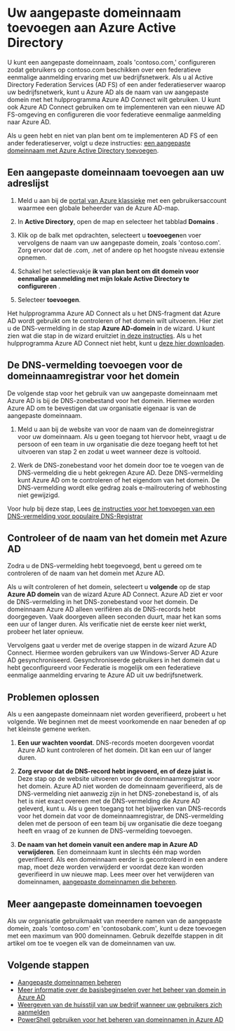 <properties
    pageTitle="Voeg uw aangepaste domeinnaam en stel van federatieve aanmelding met Azure Active Directory | Microsoft Azure"
    description="Het toevoegen van uw bedrijf domeinnamen aan Azure Active Directory en hoe instellen federatieve aanmelding tussen Azure Active Directory en uw on-premises implementatie Federatie-oplossing."
    services="active-directory"
    documentationCenter=""
    authors="jeffsta"
    manager="femila"
    editor=""/>

<tags
    ms.service="active-directory"
    ms.workload="identity"
    ms.tgt_pltfrm="na"
    ms.devlang="na"
    ms.topic="get-started-article"
    ms.date="10/04/2016"
    ms.author="curtand;jeffsta"/>

# <a name="add-your-custom-domain-name-to-azure-active-directory"></a>Uw aangepaste domeinnaam toevoegen aan Azure Active Directory

U kunt een aangepaste domeinnaam, zoals 'contoso.com,' configureren zodat gebruikers op contoso.com beschikken over een federatieve eenmalige aanmelding ervaring met uw bedrijfsnetwerk. Als u al Active Directory Federation Services (AD FS) of een ander federatieserver waarop uw bedrijfsnetwerk, kunt u Azure AD als de naam van uw aangepaste domein met het hulpprogramma Azure AD Connect wilt gebruiken. U kunt ook Azure AD Connect gebruiken om te implementeren van een nieuwe AD FS-omgeving en configureren die voor federatieve eenmalige aanmelding naar Azure AD.

Als u geen hebt en niet van plan bent om te implementeren AD FS of een ander federatieserver, volgt u deze instructies: [een aangepaste domeinnaam met Azure Active Directory toevoegen](active-directory-add-domain.md).

## <a name="add-a-custom-domain-name-to-your-directory"></a>Een aangepaste domeinnaam toevoegen aan uw adreslijst

1. Meld u aan bij de [portal van Azure klassieke](https://manage.windowsazure.com/) met een gebruikersaccount waarmee een globale beheerder van de Azure AD-map.

2. In **Active Directory**, open de map en selecteer het tabblad **Domains** .

3. Klik op de balk met opdrachten, selecteert u **toevoegen**en voer vervolgens de naam van uw aangepaste domein, zoals 'contoso.com'. Zorg ervoor dat de .com, .net of andere op het hoogste niveau extensie opnemen.

4. Schakel het selectievakje **ik van plan bent om dit domein voor eenmalige aanmelding met mijn lokale Active Directory te configureren** .

5. Selecteer **toevoegen**.

Het hulpprogramma Azure AD Connect als u het DNS-fragment dat Azure AD wordt gebruikt om te controleren of het domein wilt uitvoeren. Hier ziet u de DNS-vermelding in de stap **Azure AD-domein** in de wizard. U kunt zien wat die stap in de wizard eruitziet [in deze instructies](active-directory-aadconnect-get-started-custom.md#verify-the-azure-ad-domain-selected-for-federation). Als u het hulpprogramma Azure AD Connect niet hebt, kunt u [deze hier downloaden](http://go.microsoft.com/fwlink/?LinkId=615771).

## <a name="add-the-dns-entry-at-the-domain-name-registrar-for-the-domain"></a>De DNS-vermelding toevoegen voor de domeinnaamregistrar voor het domein

De volgende stap voor het gebruik van uw aangepaste domeinnaam met Azure AD is bij de DNS-zonebestand voor het domein. Hiermee worden Azure AD om te bevestigen dat uw organisatie eigenaar is van de aangepaste domeinnaam.

1. Meld u aan bij de website van voor de naam van de domeinregistrar voor uw domeinnaam. Als u geen toegang tot hiervoor hebt, vraagt u de persoon of een team in uw organisatie die deze toegang heeft tot het uitvoeren van stap 2 en zodat u weet wanneer deze is voltooid.

2. Werk de DNS-zonebestand voor het domein door toe te voegen van de DNS-vermelding die u hebt gekregen Azure AD. Deze DNS-vermelding kunt Azure AD om te controleren of het eigendom van het domein. De DNS-vermelding wordt elke gedrag zoals e-mailroutering of webhosting niet gewijzigd.

Voor hulp bij deze stap, Lees [de instructies voor het toevoegen van een DNS-vermelding voor populaire DNS-Registrar](https://support.office.com/article/Create-DNS-records-for-Office-365-when-you-manage-your-DNS-records-b0f3fdca-8a80-4e8e-9ef3-61e8a2a9ab23/)

## <a name="verify-the-domain-name-with-azure-ad"></a>Controleer of de naam van het domein met Azure AD

Zodra u de DNS-vermelding hebt toegevoegd, bent u gereed om te controleren of de naam van het domein met Azure AD.

Als u wilt controleren of het domein, selecteert u **volgende** op de stap **Azure AD domein** van de wizard Azure AD Connect. Azure AD ziet er voor de DNS-vermelding in het DNS-zonebestand voor het domein. De domeinnaam Azure AD alleen verifiëren als de DNS-records hebt doorgegeven. Vaak doorgeven alleen seconden duurt, maar het kan soms een uur of langer duren. Als verificatie niet de eerste keer niet werkt, probeer het later opnieuw.

Vervolgens gaat u verder met de overige stappen in de wizard Azure AD Connect. Hiermee worden gebruikers van uw Windows-Server AD Azure AD gesynchroniseerd. Gesynchroniseerde gebruikers in het domein dat u hebt geconfigureerd voor Federatie is mogelijk om een federatieve eenmalige aanmelding ervaring te Azure AD uit uw bedrijfsnetwerk.

## <a name="troubleshooting"></a>Problemen oplossen

Als u een aangepaste domeinnaam niet worden geverifieerd, probeert u het volgende. We beginnen met de meest voorkomende en naar beneden af op het kleinste gemene werken.

1.  **Een uur wachten voordat**. DNS-records moeten doorgeven voordat Azure AD kunt controleren of het domein. Dit kan een uur of langer duren.

2.  **Zorg ervoor dat de DNS-record hebt ingevoerd, en of deze juist is**. Deze stap op de website uitvoeren voor de domeinnaamregistrar voor het domein. Azure AD niet worden de domeinnaam geverifieerd, als de DNS-vermelding niet aanwezig zijn in het DNS-zonebestand is, of als het is niet exact overeen met de DNS-vermelding die Azure AD geleverd, kunt u. Als u geen toegang tot het bijwerken van DNS-records voor het domein dat voor de domeinnaamregistrar, de DNS-vermelding delen met de persoon of een team bij uw organisatie die deze toegang heeft en vraag of ze kunnen de DNS-vermelding toevoegen.

3.  **De naam van het domein vanuit een andere map in Azure AD verwijderen**. Een domeinnaam kunt in slechts één map worden geverifieerd. Als een domeinnaam eerder is gecontroleerd in een andere map, moet deze worden verwijderd er voordat deze kan worden geverifieerd in uw nieuwe map. Lees meer over het verwijderen van domeinnamen, [aangepaste domeinnamen die beheren](active-directory-add-manage-domain-names.md).

## <a name="add-more-custom-domain-names"></a>Meer aangepaste domeinnamen toevoegen

Als uw organisatie gebruikmaakt van meerdere namen van de aangepaste domein, zoals 'contoso.com' en 'contosobank.com', kunt u deze toevoegen met een maximum van 900 domeinnamen. Gebruik dezelfde stappen in dit artikel om toe te voegen elk van de domeinnamen van uw.

## <a name="next-steps"></a>Volgende stappen

-   [Aangepaste domeinnamen beheren](active-directory-add-manage-domain-names.md)
-   [Meer informatie over de basisbeginselen over het beheer van domein in Azure AD](active-directory-add-domain-concepts.md)
-   [Weergeven van de huisstijl van uw bedrijf wanneer uw gebruikers zich aanmelden](active-directory-add-company-branding.md)
-   [PowerShell gebruiken voor het beheren van domeinnamen in Azure AD](https://msdn.microsoft.com/library/azure/e1ef403f-3347-4409-8f46-d72dafa116e0#BKMK_ManageDomains)
